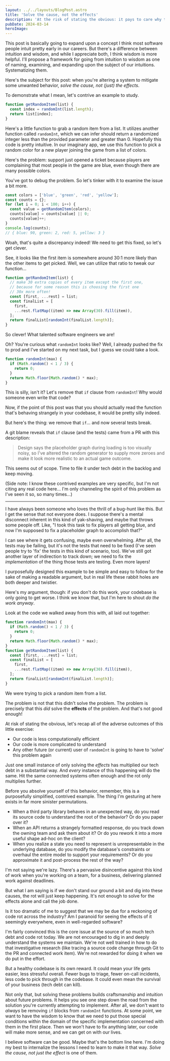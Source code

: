 ```yaml
---
layout: ../../layouts/BlogPost.astro
title: 'Solve the cause, not the effects'
description: 'At the risk of stating the obvious: it pays to care why things go wrong.'
pubDate: 2024-03-14
heroImage:
---
```


This post is basically going to expand upon a concept I think most software people intuit pretty early in our careers. But there's a difference between intuition and wisdom, and while I appreciate both, I think wisdom is more helpful. I'll propose a framework for going from intuition to wisdom as one of naming, examining, and expanding upon the subject of our intuitions. Systematizing them.

Here's the subject for this post: when you're altering a system to mitigate some unwanted behavior, _solve the cause, not (just) the effects_.

To demonstrate what I mean, let's contrive an example to study.

```js
function getRandomItem(list) {
  const index = randomInt(list.length);
  return list[index];
}
```

Here's a little function to grab a random item from a list. It utilizes another function called `randomInt`, which we can infer should return a randomized integer less than the provided parameter and greater than 0. Hopefully this code is pretty intuitive. In our imaginary app, we use this function to pick a random color for a new player joining the game from a list of colors.

Here's the problem: support just opened a ticket because players are complaining that most people in the game are blue, even though there are many possible colors.

You've got to debug the problem. So let's tinker with it to examine the issue a bit more.

```js
const colors = ['blue', 'green', 'red', 'yellow'];
const counts = {};
for (let i = 0; i < 100; i++) {
  const value = getRandomItem(colors);
  counts[value] = counts[value] || 0;
  counts[value]++;
}
console.log(counts);
// { blue: 90, green: 2, red: 5, yellow: 3 }
```

Woah, that's quite a discrepancy indeed! We need to get this fixed, so let's get clever.

See, it looks like the first item is somewhere around 30:1 more likely than the other items to get picked. Well, we can utilize that ratio to tweak our function...

```js
function getRandomItem(list) {
  // make 30 extra copies of every item except the first one,
  // because for some reason this is choosing the first one
  // 30x more often!
  const [first, ...rest] = list;
  const finalList = [
    first,
    ...rest.flatMap((item) => new Array(30).fill(item)),
  ];
  return finalList[randomInt(finalList.length)];
}
```

So clever! What talented software engineers we are!

Oh? You're curious what `randomInt` looks like? Well, I already pushed the fix to prod and I've started on my next task, but I guess we could take a look.

```js
function randomInt(max) {
  if (Math.random() < 1 / 3) {
    return 0;
  }
  return Math.floor(Math.random() * max);
}
```

This is silly, isn't it? Let's remove that `if` clause from `randomInt`! Why would someone even write that code?

Now, if the point of this post was that you should actually read the function that's behaving strangely in your codebase, it would be pretty silly indeed.

But here's the thing: we remove that `if`... and now several tests break.

A git blame reveals that `if` clause (and the tests) came from a PR with this description:

> Design says the placeholder graph during loading is too visually noisy, so I've altered the random generator to supply more zeroes and make it look more realistic to an actual game outcome.

This seems out of scope. Time to file it under tech debt in the backlog and keep moving.

(Side note: I know these contrived examples are very specific, but I'm not citing any real code here... I'm only channeling the spirit of this problem as I've seen it so, so many times...)

---

I have always been someone who loves the thrill of a bug-hunt like this. But I get the sense that not everyone does. I suppose there's a mental disconnect inherent in this kind of yak-shaving, and maybe that throws some people off. Like, "I took this task to fix players all getting blue, and now I'm supposed to fix a placeholder graph to accomplish that?"

I can see where it gets confusing, maybe even overwhelming. After all, the tests may be failing, but it's not the tests that need to be fixed (I've seen people try to 'fix' the tests in this kind of scenario, too). We've still got another layer of indirection to track down; we need to fix the _implementation_ of the thing those tests are testing. Even more layers!

I purposefully designed this example to be simple and easy to follow for the sake of making a readable argument, but in real life these rabbit holes are both deeper and twistier.

Here's my argument, though: if you don't do this work, your codebase is only going to get worse. I think we know that, but I'm here to shout _do the work anyway_.

Look at the code we walked away from this with, all laid out together:

```js
function randomInt(max) {
  if (Math.random() < 1 / 3) {
    return 0;
  }
  return Math.floor(Math.random() * max);
}
function getRandomItem(list) {
  const [first, ...rest] = list;
  const finalList = [
    first,
    ...rest.flatMap((item) => new Array(30).fill(item)),
  ];
  return finalList[randomInt(finalList.length)];
}
```

We were trying to pick a random item from a list.

The problem is not that this didn't solve the problem. The problem is precisely that this _did_ solve the **effects** of the problem. And that's not good enough!

At risk of stating the obvious, let's recap all of the adverse outcomes of this little exercise:

- Our code is less computationally efficient
- Our code is more complicated to understand
- Any other future (or current) user of `randomInt` is going to have to 'solve' this problem again

Just one small instance of only solving the _effects_ has multiplied our tech debt in a substantial way. And _every_ instance of this happening will do the same. Hit the same connected systems often enough and the rot only multiplies further.

Before you absolve yourself of this behavior, remember, this is a purposefully simplified, contrived example. The thing I'm gesturing at here exists in far more sinister permutations.

- When a third party library behaves in an unexpected way, do you read its source code to understand the root of the behavior? Or do you paper over it?
- When an API returns a strangely formatted response, do you track down the owning team and ask them about it? Or do you rework it into a more useful shape ad-hoc on the client?
- When you realize a state you need to represent is unrepresentable in the underlying database, do you modify the database's constraints or overhaul the entire model to support your requirements? Or do you approximate it and post-process the rest of the way?

I'm not saying we're lazy. There's a pervasive disincentive against this kind of work when you're working on a team, for a business, delivering planned work against deadlines.

But what I am saying is if we don't stand our ground a bit and dig into these causes, the rot will just keep happening. It's not enough to solve for the effects alone and call the job done.

Is it too dramatic of me to suggest that we may be due for a reckoning of code rot across the industry? Am I paranoid for seeing the effects of it seemingly everywhere, even in well-regarded software?

I'm fairly convinced this is the core issue at the source of so much tech debt and code rot today. We are not encouraged to dig in and deeply understand the systems we maintain. We're not well trained in how to do that investigative research (like tracing a source code change through Git to the PR and connected work item). We're not rewarded for doing it when we do put in the effort.

But a healthy codebase is its own reward. It could mean your life gets easier, less stressful overall. Fewer bugs to triage, fewer on-call incidents, less code to pick through in the codebase. It could even mean the survival of your business (tech debt can kill).

Not only that, but solving these problems builds craftsmanship and intuition about future problems. It helps you see one step down the road from the solution you're currently attempting to implement. After all, we don't want to _always_ be removing `if` blocks from `randomInt` functions. At some point, we want to have the wisdom to know that we need to put those special conditions within the domain of the specific implementation concerned with them in the first place. Then we won't have to fix anything later, our code will make more sense, and we can get on with our lives.

I believe software can be good. Maybe that's the bottom line here. I'm doing my best to internalize the lessons I need to learn to make it that way. _Solve the cause, not just the effect_ is one of them.

